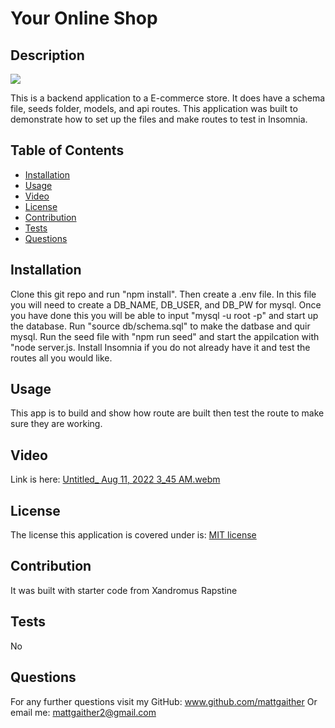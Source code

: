 # Your Online Shop

  ## Description
  <img src = 'https://img.shields.io/badge/MIT-%20License-inactive'>

  This is a backend application to a E-commerce store. It does have a schema file, seeds folder, models, and api routes. This application was built to demonstrate how to set up the files and make routes to test in Insomnia.

  ## Table of Contents

  - [Installation](#installation)
  - [Usage](#usage)
  - [Video](#video)
  - [License](#license)
  - [Contribution](#contribution)
  - [Tests](#tests)
  - [Questions](#questions)

  ## Installation
  Clone this git repo and run "npm install". Then create a .env file. In this file you will need to create a DB_NAME, DB_USER, and DB_PW for mysql. Once you have done this you will be able to input "mysql -u root -p" and start up the database. Run "source db/schema.sql" to make the datbase and quir mysql. Run the seed file with "npm run seed" and start the appilcation with "node server.js. Install Insomnia if you do not already have it and test the routes all you would like.

  ## Usage
  This app is to build and show how route are built then test the route to make sure they are working.
  
  ## Video
  
  Link is here: 
 [Untitled_ Aug 11, 2022 3_45 AM.webm]([https://user-images.githubusercontent.com/98986212/184096842-8d96a6b7-ce08-40be-aecb-45d38f9f0234.webm](https://drive.google.com/file/d/1rzCAUEiIh7lWuROwTlYB8Qgm2PF-Tiib/view))

  ## License
  The license this application is covered under is: [MIT license](https://opensource.org/licenses/MIT)
  

  ## Contribution
  It was built with starter code from Xandromus Rapstine

  ## Tests
  No

  ## Questions
  For any further questions visit my GitHub:  <a href='github.com/mattgaither'>www.github.com/mattgaither</a>
  Or email me: mattgaither2@gmail.com
  
